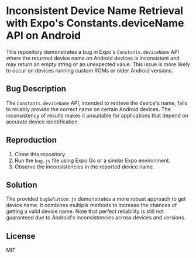 # Inconsistent Device Name Retrieval with Expo's Constants.deviceName API on Android

This repository demonstrates a bug in Expo's `Constants.deviceName` API where the returned device name on Android devices is inconsistent and may return an empty string or an unexpected value. This issue is more likely to occur on devices running custom ROMs or older Android versions.

## Bug Description
The `Constants.deviceName` API, intended to retrieve the device's name, fails to reliably provide the correct name on certain Android devices. The inconsistency of results makes it unsuitable for applications that depend on accurate device identification.

## Reproduction
1. Clone this repository.
2. Run the `bug.js` file using Expo Go or a similar Expo environment.
3. Observe the inconsistencies in the reported device name.

## Solution
The provided `bugSolution.js` demonstrates a more robust approach to get device name. It combines multiple methods to increase the chances of getting a valid device name.  Note that perfect reliability is still not guaranteed due to Android's inconsistencies across devices and versions.

## License
MIT